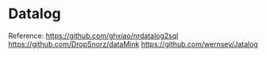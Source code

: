 # Datalog

Reference:
https://github.com/ghxiao/nrdatalog2sql
https://github.com/DropSnorz/dataMink
https://github.com/wernsey/Jatalog
